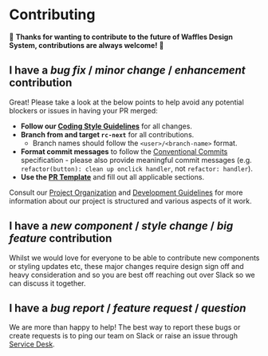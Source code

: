 # Contributing

🙌 **Thanks for wanting to contribute to the future of Waffles Design System, contributions are always welcome!** 🙌

## I have a _bug fix_ / _minor change_ / _enhancement_ contribution

Great! Please take a look at the below points to help avoid any potential blockers or issues in having your PR merged:

- **Follow our [Coding Style Guidelines](https://github.com/datacamp/waffles/blob/master/docs/CODING_STYLE.md)** for all changes.
- **Branch from and target `rc-next`** for all contributions.
  - Branch names should follow the `<user>/<branch-name>` format.
- **Format commit messages** to follow the [Conventional Commits](https://www.conventionalcommits.org/en/v1.0.0/) specification - please also provide meaningful commit messages (e.g. `refactor(button): clean up onclick handler`, not `refactor: handler`).
- **Use the [PR Template](https://github.com/datacamp/waffles/blob/master/.github/PULL_REQUEST_TEMPLATE.md)** and fill out all applicable sections.

Consult our [Project Organization](https://github.com/datacamp/waffles/blob/master/docs/PROJECT_ORGANIZATION.md) and [Development Guidelines](https://github.com/datacamp/waffles/blob/master/docs/DEVELOPMENT.md) for more information about our project is structured and various aspects of it work.

## I have a _new component_ / _style change_ / _big feature_ contribution

Whilst we would love for everyone to be able to contribute new components or styling updates etc, these major changes require design sign off and heavy consideration and so you are best off reaching out over Slack so we can discuss it together.

## I have a _bug report_ / _feature request_ / _question_

We are more than happy to help! The best way to report these bugs or create requests is to ping our team on Slack or raise an issue through [Service Desk](https://datacamp.atlassian.net/servicedesk/customer/portal/1).
